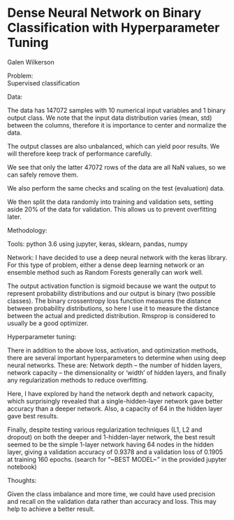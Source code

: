 # Dense Neural Network on Binary Classification with Hyperparameter Tuning
Galen Wilkerson

Problem:  
Supervised classification

Data:
  
The data has 147072 samples with 10 numerical input variables and 1 binary output class.
We note that the input data distribution varies (mean, std) between the columns, therefore it is importance to center and normalize the data.

The output classes are also unbalanced, which can yield poor results.  We will therefore keep track of performance carefully.

We see that only the latter 47072 rows of the data are all NaN values, so we can safely remove them.

We also perform the same checks and scaling on the test (evaluation) data. 

We then split the data randomly into training and validation sets, setting aside 20% of the data for validation.  This allows us to prevent overfitting later.

Methodology:   

Tools:  python 3.6 using jupyter, keras, sklearn, pandas, numpy

Network:
I have decided to use a deep neural network with the keras library.  For this type of problem, either a dense deep learning network or an ensemble method such as Random Forests generally can work well.

The output activation function is sigmoid because we want the output to represent probability distributions and our output is binary (two possible classes).
The binary crossentropy loss function measures the distance between probability distributions, so here I use it to measure the distance between the actual and predicted distribution.
Rmsprop is considered to usually be a good optimizer.

Hyperparameter tuning:

There in addition to the above loss, activation, and optimization methods, there are several important hyperparameters to determine when using deep neural networks.  These are:  Network depth – the number of hidden layers, network capacity – the dimensionality or ‘width’ of hidden layers, and finally any regularization methods to reduce overfitting.

Here, I have explored by hand the network depth and network capacity, which surprisingly revealed that a single-hidden-layer network gave better accuracy than a deeper network.  Also, a capacity of 64 in the hidden layer gave best results.

Finally, despite testing various regularization techniques (L1, L2 and dropout) on both the deeper and 1-hidden-layer network, the best result seemed to be the simple 1-layer network having 64 nodes in the hidden layer, giving a validation accuracy of 0.9378 and a validation loss of 0.1905 at training 160 epochs.  (search for “\~BEST MODEL\~” in the provided jupyter notebook)

Thoughts:

Given the class imbalance and more time, we could have used precision and recall on the validation data rather than accuracy and loss.  This may help to achieve a better result.

